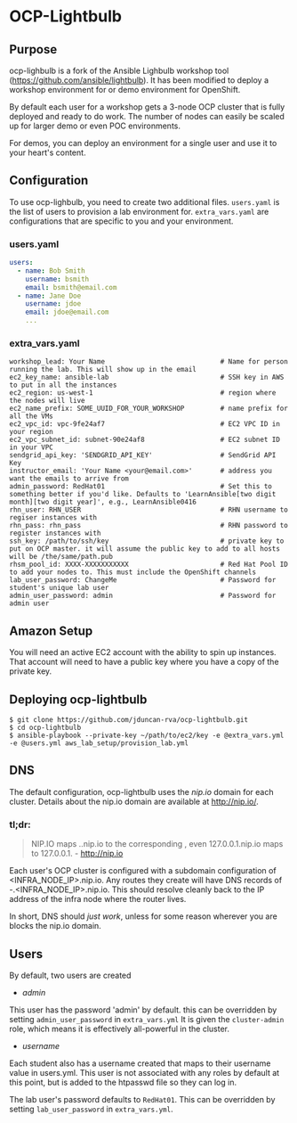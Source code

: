 # OCP-Lightbulb

## Purpose

ocp-lighbulb is a fork of the Ansible Lighbulb workshop tool (https://github.com/ansible/lightbulb). It has been modified to deploy a workshop environment for or demo environment for OpenShift.

By default each user for a workshop gets a 3-node OCP cluster that is fully deployed and ready to do work. The number of nodes can easily be scaled up for larger demo or even POC environments.

For demos, you can deploy an environment for a single user and use it to your heart's content.

## Configuration

To use ocp-lighbulb, you need to create two additional files. `users.yaml` is the list of users to provision a lab environment for. `extra_vars.yaml` are configurations that are specific to you and your environment.

### users.yaml

```yaml
users:
  - name: Bob Smith
    username: bsmith
    email: bsmith@email.com
  - name: Jane Doe
    username: jdoe
    email: jdoe@email.com
    ...
```

### extra_vars.yaml

```
workshop_lead: Your Name                             # Name for person running the lab. This will show up in the email
ec2_key_name: ansible-lab                            # SSH key in AWS to put in all the instances
ec2_region: us-west-1                                # region where the nodes will live
ec2_name_prefix: SOME_UUID_FOR_YOUR_WORKSHOP         # name prefix for all the VMs
ec2_vpc_id: vpc-9fe24af7                             # EC2 VPC ID in your region
ec2_vpc_subnet_id: subnet-90e24af8                   # EC2 subnet ID in your VPC
sendgrid_api_key: 'SENDGRID_API_KEY'                 # SendGrid API Key
instructor_email: 'Your Name <your@email.com>'       # address you want the emails to arrive from
admin_password: RedHat01                             # Set this to something better if you'd like. Defaults to 'LearnAnsible[two digit month][two digit year]', e.g., LearnAnsible0416
rhn_user: RHN_USER                                   # RHN username to regiser instances with
rhn_pass: rhn_pass                                   # RHN password to register instances with
ssh_key: /path/to/ssh/key                            # private key to put on OCP master. it will assume the public key to add to all hosts will be /the/same/path.pub
rhsm_pool_id: XXXX-XXXXXXXXXXX                       # Red Hat Pool ID to add your nodes to. This must include the OpenShift channels
lab_user_password: ChangeMe                          # Password for student's unique lab user
admin_user_password: admin                           # Password for admin user
```

## Amazon Setup

You will need an active EC2 account with the ability to spin up instances. That account will need to have a public key where you have a copy of the private key.

## Deploying ocp-lightbulb

```
$ git clone https://github.com/jduncan-rva/ocp-lightbulb.git
$ cd ocp-lightbulb
$ ansible-playbook --private-key ~/path/to/ec2/key -e @extra_vars.yml -e @users.yml aws_lab_setup/provision_lab.yml
```

## DNS

The default configuration, ocp-lightbulb uses the _nip.io_ domain for each cluster. Details about the nip.io domain are available at http://nip.io/.

### tl;dr:

> NIP.IO maps <anything>.<IP Address>.nip.io to the corresponding <IP Address>, even 127.0.0.1.nip.io maps to 127.0.0.1.    - http://nip.io

Each user's OCP cluster is configured with a subdomain configuration of <INFRA_NODE_IP>.nip.io. Any routes they create will have DNS records of <APP>-<NAMESPACE>.<INFRA_NODE_IP>.nip.io. This should resolve cleanly back to the IP address of the infra node where the router lives.

In short, DNS should _just work_, unless for some reason wherever you are blocks the nip.io domain.

## Users

By default, two users are created

* *admin*

This user has the password 'admin' by default. this can be overridden by setting `admin_user_password` in `extra_vars.yml` It is given the `cluster-admin` role, which means it is effectively all-powerful in the cluster.

* *username*

Each student also has a username created that maps to their username value in users.yml. This user is not associated with any roles by default at this point, but is added to the htpasswd file so they can log in.

The lab user's password defaults to `RedHat01`. This can be overridden by setting `lab_user_password` in `extra_vars.yml`.
